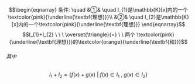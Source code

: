 $$\begin{eqnarray}
条件: \quad
&①& \quad I_{1}是\mathbb{K}[x]内的一个\textcolor{pink}{\underline{\textbf{理想}}}\\
&②& \quad I_{2}是\mathbb{K}[x]内的一个\textcolor{pink}{\underline{\textbf{理想}}}
\end{eqnarray}$$
$$I_{1}+I_{2} \ \ \  \overset{\triangle}{=} \ \ 两个 \textcolor{pink}{\underline{\textbf{理想}}}的\textcolor{orange}{\underline{\textbf{和}}}$$
###### 其中

$$I_{1} + I_{2}=\{f(x)+ g(x)  \ | \ f(x) \in I_{1} \ , \ g(x) \in I_{2}\}$$